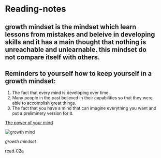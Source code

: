 # Reading-notes
## growth mindset is the mindset which learn lessons from mistakes and beleive in developing skills and it has a main thought that nothing is unreachable and unlearnable. this mindset do not compare itself with others.

## Reminders to yourself how to keep yourself in a growth mindset: 
1. The fact that every mind is developing over time.
2. Many people in the past believed in their capabilities so that they were able to accomplish great things.
3. The fact that you have a mind that can imagine everything you want and put a preliminery version for it.


[The power of your mind](https://newerapub.com/item/dianetics-the-modern-science-of-mental-health-softcover/?https://newerapub.com/item/dianetics-the-modern-science-of-mental-health-softcover/&gclid=CjwKCAiA9bmABhBbEiwASb35V5zsGtw_RimbycSw9prbT4BCjV84WhBbqIkTRpDQz5kncRNvag54URoCLksQAvD_BwE)

![growth mind](https://miro.medium.com/max/1200/1*TtlqcGNhwGaF0mOfsQJrOg.jpeg)

*growth mindset* 

[read-02a](https://khaledbassam424.github.io/Reading-notes/read-02a)